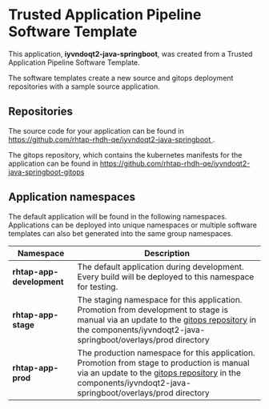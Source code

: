 # Trusted Application Pipeline Software Template

This application, **iyvndoqt2-java-springboot**, was created from a Trusted Application Pipeline Software Template.

The software templates create a new source and gitops deployment repositories with a sample source application. 

## Repositories

The source code for your application can be found in [https://github.com/rhtap-rhdh-qe/iyvndoqt2-java-springboot ](https://github.com/rhtap-rhdh-qe/iyvndoqt2-java-springboot ).
 
The gitops repository, which contains the kubernetes manifests for the application can be found in 
[https://github.com/rhtap-rhdh-qe/iyvndoqt2-java-springboot-gitops ](https://github.com/rhtap-rhdh-qe/iyvndoqt2-java-springboot-gitops ) 

## Application namespaces 

The default application will be found in the following namespaces. Applications can be deployed into unique namespaces or multiple software templates can also bet generated into the same group namespaces.  

|  Namespace   |  Description   |  
| -------- | -------- |   
| **rhtap-app-development** | The default application during development. Every build will be deployed to this namespace for testing. | 
| **rhtap-app-stage** | The staging namespace for this application. Promotion from development to stage is manual via an update to the [gitops repository](https://github.com/rhtap-rhdh-qe/iyvndoqt2-java-springboot-gitops ) in the components/iyvndoqt2-java-springboot/overlays/prod directory |  
| **rhtap-app-prod** | The production namespace for this application. Promotion from stage to production is manual via an update to the [gitops repository](https://github.com/rhtap-rhdh-qe/iyvndoqt2-java-springboot-gitops ) in the components/iyvndoqt2-java-springboot/overlays/prod directory | 